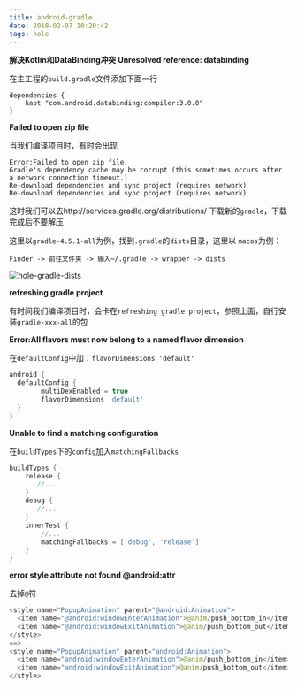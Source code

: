 ```yaml
---
title: android-gradle
date: 2018-02-07 10:20:42
tags: hole
---
```


**解决Kotlin和DataBinding冲突 Unresolved reference: databinding**

在主工程的`build.gradle`文件添加下面一行

```
dependencies {
    kapt "com.android.databinding:compiler:3.0.0"
}
```

**Failed to open zip file**

当我们编译项目时，有时会出现

```
Error:Failed to open zip file.
Gradle's dependency cache may be corrupt (this sometimes occurs after a network connection timeout.)
Re-download dependencies and sync project (requires network)
Re-download dependencies and sync project (requires network)
```

<!-- More -->

这时我们可以去http://services.gradle.org/distributions/ 下载新的`gradle`，下载完成后不要解压

这里以`gradle-4.5.1-all`为例，找到`.gradle`的`dists`目录，这里以 `macos`为例：

```
Finder -> 前往文件夹 -> 输入~/.gradle -> wrapper -> dists
```

![hole-gradle-dists](/img/hole/hole-gradle-dists.jpg)

**refreshing gradle project**

有时间我们编译项目时，会卡在`refreshing gradle project`，参照上面，自行安装`gradle-xxx-all`的包

**Error:All flavors must now belong to a named flavor dimension**

在`defaultConfig`中加：`flavorDimensions 'default'`

```groovy
android {
  defaultConfig {
        multiDexEnabled = true
        flavorDimensions 'default'
  }
}
```

**Unable to find a matching configuration**

在`buildTypes`下的`config`加入`matchingFallbacks`

```groovy
buildTypes {
    release {
       //...
    }
    debug {
       //...
    }
    innerTest {
        //...
        matchingFallbacks = ['debug', 'release']
    }
}
```

**error style attribute not found @android:attr**

去掉`@`符

```java
<style name="PopupAnimation" parent="@android:Animation">
  <item name="@android:windowEnterAnimation">@anim/push_bottom_in</item>
  <item name="@android:windowExitAnimation">@anim/push_bottom_out</item>
</style>
==>
<style name="PopupAnimation" parent="android:Animation">
  <item name="android:windowEnterAnimation">@anim/push_bottom_in</item>
  <item name="android:windowExitAnimation">@anim/push_bottom_out</item>
</style>
```


